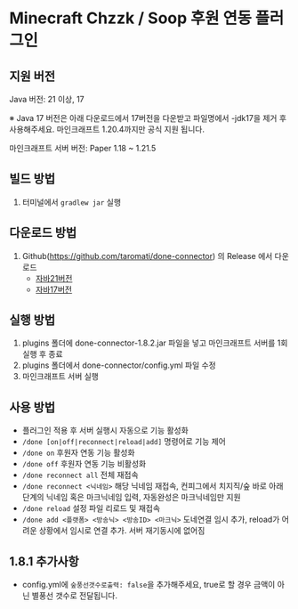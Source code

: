 # Minecraft Chzzk / Soop 후원 연동 플러그인

## **지원 버전**
Java 버전: 21 이상, 17

※ Java 17 버전은 아래 다운로드에서 17버전을 다운받고 파일명에서 -jdk17을 제거 후 사용해주세요. 마인크래프트 1.20.4까지만 공식 지원 됩니다.

마인크래프트 서버 버전: Paper 1.18 ~ 1.21.5

## **빌드 방법**

1. 터미널에서 `gradlew jar` 실행

## **다운로드 방법**

1. Github(https://github.com/taromati/done-connector) 의 Release 에서 다운로드
    - [자바21버전](https://github.com/taromati/done-connector/releases/download/1.8.2/done-connector-1.8.2.jar)
    - [자바17버전](https://github.com/taromati/done-connector/releases/download/1.8.2/done-connector-1.8.2-jdk17.jar)
## **실행 방법**

1. plugins 폴더에 done-connector-1.8.2.jar 파일을 넣고 마인크래프트 서버를 1회 실행 후 종료
2. plugins 폴더에서 done-connector/config.yml 파일 수정
3. 마인크래프트 서버 실행


## **사용 방법**

* 플러그인 적용 후 서버 실행시 자동으로 기능 활성화
* `/done [on|off|reconnect|reload|add]` 명령어로 기능 제어
* `/done on` 후원자 연동 기능 활성화
* `/done off` 후원자 연동 기능 비활성화
* `/done reconnect all` 전체 재접속
* `/done reconnect <닉네임>` 해당 닉네임 재접속, 컨피그에서 치지직/숲 바로 아래 단계의 닉네임 혹은 마크닉네임 입력, 자동완성은 마크닉네임만 지원
* `/done reload` 설정 파일 리로드 및 재접속
* `/done add <플랫폼> <방송닉> <방송ID> <마크닉>` 도네연결 임시 추가, reload가 어려운 상황에서 임시로 연결 추가. 서버 재기동시에 없어짐

## 1.8.1 추가사항
* config.yml에 `숲풍선갯수로출력: false`을 추가해주세요, true로 할 경우 금액이 아닌 별풍선 갯수로 전달됩니다.

